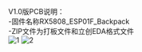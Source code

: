 V1.0版PCB说明：  
-固件名称RX5808_ESP01F_Backpack  
-ZIP文件为打板文件和立创EDA格式文件  
![1](https://user-images.githubusercontent.com/46605553/158024597-84923fcc-1f30-4ae7-8596-c32eb9fb9b81.jpg)
![2](https://user-images.githubusercontent.com/46605553/158024601-3de31730-e7b0-43d6-bdb3-0dffdbebfc0a.jpg)
